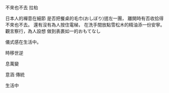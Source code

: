 
不來也不去
拉枱


日本人的襌意在細節
是否把餐桌的毛巾(おしぼり)搓左一團，
離開時有否收拾得不來也不去。
還有沒有為人按住電梯，
在洗手間放點雪松木的精油添一份安寧。
觀言察行，為人設想
做到表裹如一的おもてなし


儀式感在生活中。


時移世逆

息萬變


意涵
傳統



生活中
